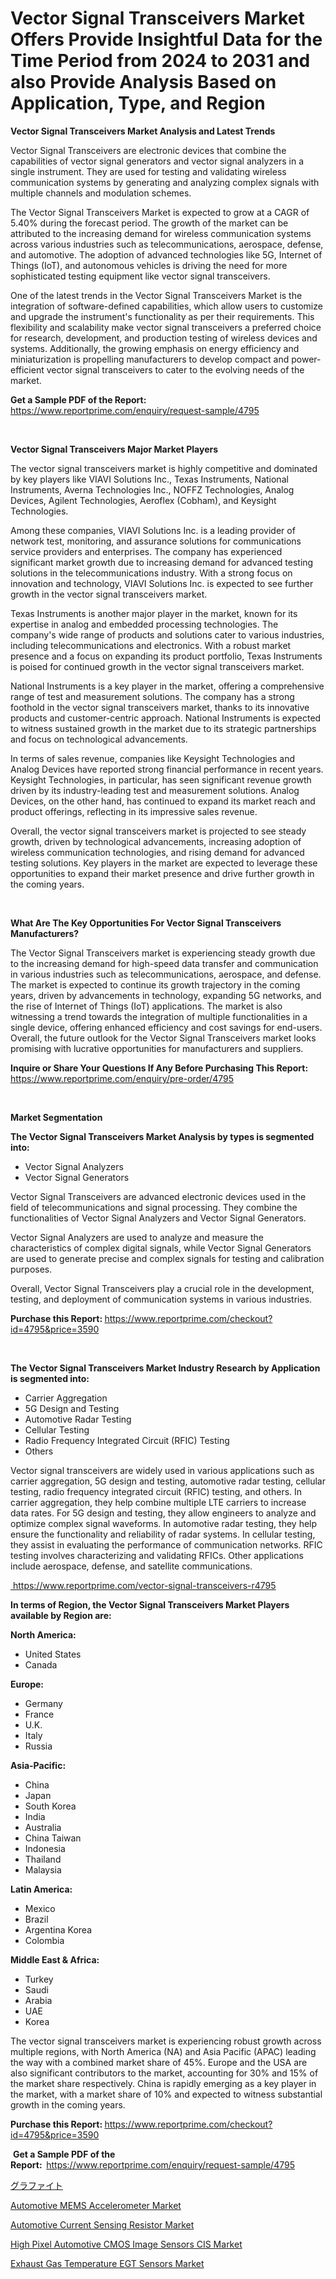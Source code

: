 <p><h1>Vector Signal Transceivers Market Offers Provide Insightful Data for the Time Period from 2024 to 2031 and also Provide Analysis Based on Application, Type, and Region</h1></p><p><strong>Vector Signal Transceivers Market Analysis and Latest Trends</strong></p>
<p><p>Vector Signal Transceivers are electronic devices that combine the capabilities of vector signal generators and vector signal analyzers in a single instrument. They are used for testing and validating wireless communication systems by generating and analyzing complex signals with multiple channels and modulation schemes.</p><p>The Vector Signal Transceivers Market is expected to grow at a CAGR of 5.40% during the forecast period. The growth of the market can be attributed to the increasing demand for wireless communication systems across various industries such as telecommunications, aerospace, defense, and automotive. The adoption of advanced technologies like 5G, Internet of Things (IoT), and autonomous vehicles is driving the need for more sophisticated testing equipment like vector signal transceivers.</p><p>One of the latest trends in the Vector Signal Transceivers Market is the integration of software-defined capabilities, which allow users to customize and upgrade the instrument's functionality as per their requirements. This flexibility and scalability make vector signal transceivers a preferred choice for research, development, and production testing of wireless devices and systems. Additionally, the growing emphasis on energy efficiency and miniaturization is propelling manufacturers to develop compact and power-efficient vector signal transceivers to cater to the evolving needs of the market.</p></p>
<p><strong>Get a Sample PDF of the Report:&nbsp;</strong> <a href="https://www.reportprime.com/enquiry/request-sample/4795">https://www.reportprime.com/enquiry/request-sample/4795</a></p>
<p>&nbsp;</p>
<p><strong>Vector Signal Transceivers Major Market Players</strong></p>
<p><p>The vector signal transceivers market is highly competitive and dominated by key players like VIAVI Solutions Inc., Texas Instruments, National Instruments, Averna Technologies Inc., NOFFZ Technologies, Analog Devices, Agilent Technologies, Aeroflex (Cobham), and Keysight Technologies.</p><p>Among these companies, VIAVI Solutions Inc. is a leading provider of network test, monitoring, and assurance solutions for communications service providers and enterprises. The company has experienced significant market growth due to increasing demand for advanced testing solutions in the telecommunications industry. With a strong focus on innovation and technology, VIAVI Solutions Inc. is expected to see further growth in the vector signal transceivers market.</p><p>Texas Instruments is another major player in the market, known for its expertise in analog and embedded processing technologies. The company's wide range of products and solutions cater to various industries, including telecommunications and electronics. With a robust market presence and a focus on expanding its product portfolio, Texas Instruments is poised for continued growth in the vector signal transceivers market.</p><p>National Instruments is a key player in the market, offering a comprehensive range of test and measurement solutions. The company has a strong foothold in the vector signal transceivers market, thanks to its innovative products and customer-centric approach. National Instruments is expected to witness sustained growth in the market due to its strategic partnerships and focus on technological advancements.</p><p>In terms of sales revenue, companies like Keysight Technologies and Analog Devices have reported strong financial performance in recent years. Keysight Technologies, in particular, has seen significant revenue growth driven by its industry-leading test and measurement solutions. Analog Devices, on the other hand, has continued to expand its market reach and product offerings, reflecting in its impressive sales revenue.</p><p>Overall, the vector signal transceivers market is projected to see steady growth, driven by technological advancements, increasing adoption of wireless communication technologies, and rising demand for advanced testing solutions. Key players in the market are expected to leverage these opportunities to expand their market presence and drive further growth in the coming years.</p></p>
<p>&nbsp;</p>
<p><strong>What Are The Key Opportunities For Vector Signal Transceivers Manufacturers?</strong></p>
<p><p>The Vector Signal Transceivers market is experiencing steady growth due to the increasing demand for high-speed data transfer and communication in various industries such as telecommunications, aerospace, and defense. The market is expected to continue its growth trajectory in the coming years, driven by advancements in technology, expanding 5G networks, and the rise of Internet of Things (IoT) applications. The market is also witnessing a trend towards the integration of multiple functionalities in a single device, offering enhanced efficiency and cost savings for end-users. Overall, the future outlook for the Vector Signal Transceivers market looks promising with lucrative opportunities for manufacturers and suppliers.</p></p>
<p><strong>Inquire or Share Your Questions If Any Before Purchasing This Report:</strong> <a href="https://www.reportprime.com/enquiry/pre-order/4795">https://www.reportprime.com/enquiry/pre-order/4795</a></p>
<p>&nbsp;</p>
<p><strong>Market Segmentation</strong></p>
<p><strong>The Vector Signal Transceivers Market Analysis by types is segmented into:</strong></p>
<p><ul><li>Vector Signal Analyzers</li><li>Vector Signal Generators</li></ul></p>
<p><p>Vector Signal Transceivers are advanced electronic devices used in the field of telecommunications and signal processing. They combine the functionalities of Vector Signal Analyzers and Vector Signal Generators. </p><p>Vector Signal Analyzers are used to analyze and measure the characteristics of complex digital signals, while Vector Signal Generators are used to generate precise and complex signals for testing and calibration purposes. </p><p>Overall, Vector Signal Transceivers play a crucial role in the development, testing, and deployment of communication systems in various industries.</p></p>
<p><strong>Purchase this Report:&nbsp;</strong><a href="https://www.reportprime.com/checkout?id=4795&price=3590">https://www.reportprime.com/checkout?id=4795&price=3590</a></p>
<p>&nbsp;</p>
<p><strong>The Vector Signal Transceivers Market Industry Research by Application is segmented into:</strong></p>
<p><ul><li>Carrier Aggregation</li><li>5G Design and Testing</li><li>Automotive Radar Testing</li><li>Cellular Testing</li><li>Radio Frequency Integrated Circuit (RFIC) Testing</li><li>Others</li></ul></p>
<p><p>Vector signal transceivers are widely used in various applications such as carrier aggregation, 5G design and testing, automotive radar testing, cellular testing, radio frequency integrated circuit (RFIC) testing, and others. In carrier aggregation, they help combine multiple LTE carriers to increase data rates. For 5G design and testing, they allow engineers to analyze and optimize complex signal waveforms. In automotive radar testing, they help ensure the functionality and reliability of radar systems. In cellular testing, they assist in evaluating the performance of communication networks. RFIC testing involves characterizing and validating RFICs. Other applications include aerospace, defense, and satellite communications.</p></p>
<p><a href="https://www.reportprime.com/vector-signal-transceivers-r4795">&nbsp;https://www.reportprime.com/vector-signal-transceivers-r4795</a></p>
<p><strong>In terms of Region, the Vector Signal Transceivers Market Players available by Region are:</strong></p>
<p>
    <p> <strong> North America: </strong>
        <ul>
            <li>United States</li>
            <li>Canada</li>
        </ul>
        </p> 
    <p> <strong> Europe: </strong>
        <ul>
            <li>Germany</li>
            <li>France</li>
            <li>U.K.</li>
            <li>Italy</li>
            <li>Russia</li>
        </ul>
        </p> 
    <p> <strong> Asia-Pacific: </strong>
        <ul>
            <li>China</li>
            <li>Japan</li>
            <li>South Korea</li>
            <li>India</li>
            <li>Australia</li>
            <li>China Taiwan</li>
            <li>Indonesia</li>
            <li>Thailand</li>
            <li>Malaysia</li>
        </ul>
        </p> 
    <p> <strong> Latin America: </strong>
        <ul>
            <li>Mexico</li>
            <li>Brazil</li>
            <li>Argentina Korea</li>
            <li>Colombia</li>
        </ul>
        </p> 
    <p> <strong> Middle East & Africa: </strong>
        <ul>
            <li>Turkey</li>
            <li>Saudi</li>
            <li>Arabia</li>
            <li>UAE</li>
            <li>Korea</li>
        </ul>
    </p>
    </p>
<p><p>The vector signal transceivers market is experiencing robust growth across multiple regions, with North America (NA) and Asia Pacific (APAC) leading the way with a combined market share of 45%. Europe and the USA are also significant contributors to the market, accounting for 30% and 15% of the market share respectively. China is rapidly emerging as a key player in the market, with a market share of 10% and expected to witness substantial growth in the coming years.</p></p>
<p><strong>Purchase this Report: </strong><a href="https://www.reportprime.com/checkout?id=4795&price=3590">https://www.reportprime.com/checkout?id=4795&price=3590</a></p>
<p>&nbsp;<strong>Get a Sample PDF of the Report:&nbsp;&nbsp;</strong><a href="https://www.reportprime.com/enquiry/request-sample/4795">https://www.reportprime.com/enquiry/request-sample/4795</a></p>
<p><strong></strong></p>
<p><p><a href="https://medium.com/@henriettemills1/%E6%96%B0%E8%88%88%E3%83%88%E3%83%AC%E3%83%B3%E3%83%89-%E3%82%B0%E3%83%A9%E3%83%95%E3%82%A1%E3%82%A4%E3%83%88%E5%B8%82%E5%A0%B4-2024%E5%B9%B4%E3%81%8B%E3%82%892031%E5%B9%B4%E3%81%BE%E3%81%A7%E3%81%AE%E3%82%B0%E3%83%AD%E3%83%BC%E3%83%90%E3%83%AB%E5%B1%95%E6%9C%9B%E3%81%A8%E5%B0%86%E6%9D%A5%E3%81%AE%E5%B1%95%E6%9C%9B-a99d3b17af39">グラファイト</a></p><p><a href="https://github.com/Valeridd446677/Market-Research-Report-List-2/blob/main/automotive-mems-accelerometer-market.md">Automotive MEMS Accelerometer Market</a></p><p><a href="https://github.com/sosoelmasry38/Market-Research-Report-List-1/blob/main/automotive-current-sensing-resistor-market.md">Automotive Current Sensing Resistor Market</a></p><p><a href="https://github.com/bushilahore52/Market-Research-Report-List-2/blob/main/high-pixel-automotive-cmos-image-sensors-cis-market.md">High Pixel Automotive CMOS Image Sensors CIS Market</a></p><p><a href="https://github.com/IzaiahBartell/Market-Research-Report-List-2/blob/main/exhaust-gas-temperature-egt-sensors-market.md">Exhaust Gas Temperature EGT Sensors Market</a></p></p>